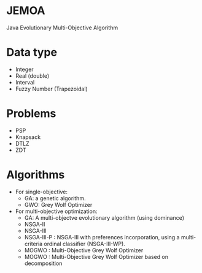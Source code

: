 # JEMOA
Java Evolutionary Multi-Objective Algorithm
# Data type
* Integer
* Real (double)
* Interval 
* Fuzzy Number (Trapezoidal)
# Problems
*  PSP
*  Knapsack
*  DTLZ
*  ZDT
# Algorithms
*  For single-objective:
   * GA: a genetic algorithm. 
   * GWO: Grey Wolf Optimizer
*  For multi-objective optimization:
   * GA: A multi-objectve evolutionary algorithm (using dominance)
   * NSGA-II
   * NSGA-III
   * NSGA-III-P : NSGA-III with preferences incorporation, using a multi-criteria ordinal classifier (NSGA-III-WP).
   * MOGWO : Multi-Objective Grey Wolf Optimizer
   * MOGWO : Multi-Objective Grey Wolf Optimizer based on decomposition

